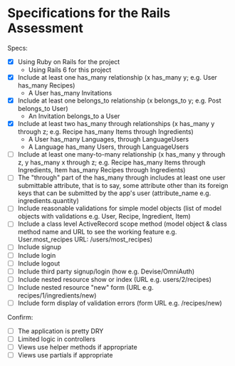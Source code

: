 # Specifications for the Rails Assessment

Specs:
- [x] Using Ruby on Rails for the project
   -  Using Rails 6 for this project
- [x] Include at least one has_many relationship (x has_many y; e.g. User has_many Recipes)
   -  A User has_many Invitations
- [x] Include at least one belongs_to relationship (x belongs_to y; e.g. Post belongs_to User)
   -  An Invitation belongs_to a User
- [x] Include at least two has_many through relationships (x has_many y through z; e.g. Recipe has_many Items through Ingredients)
   -  A User has_many Languages, through LanguageUsers
   -  A Language has_many Users, through LanguageUsers
- [ ] Include at least one many-to-many relationship (x has_many y through z, y has_many x through z; e.g. Recipe has_many Items through Ingredients, Item has_many Recipes through Ingredients)
- [ ] The "through" part of the has_many through includes at least one user submittable attribute, that is to say, some attribute other than its foreign keys that can be submitted by the app's user (attribute_name e.g. ingredients.quantity)
- [ ] Include reasonable validations for simple model objects (list of model objects with validations e.g. User, Recipe, Ingredient, Item)
- [ ] Include a class level ActiveRecord scope method (model object & class method name and URL to see the working feature e.g. User.most_recipes URL: /users/most_recipes)
- [ ] Include signup
- [ ] Include login
- [ ] Include logout
- [ ] Include third party signup/login (how e.g. Devise/OmniAuth)
- [ ] Include nested resource show or index (URL e.g. users/2/recipes)
- [ ] Include nested resource "new" form (URL e.g. recipes/1/ingredients/new)
- [ ] Include form display of validation errors (form URL e.g. /recipes/new)

Confirm:
- [ ] The application is pretty DRY
- [ ] Limited logic in controllers
- [ ] Views use helper methods if appropriate
- [ ] Views use partials if appropriate